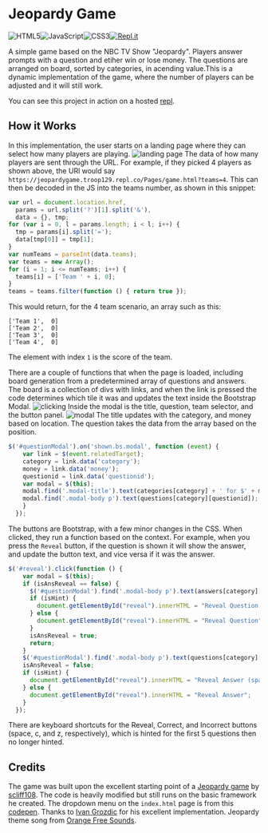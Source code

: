 # Jeopardy Game
![HTML5](https://img.shields.io/badge/html5-%23E34F26.svg?style=for-the-badge&logo=html5&logoColor=white)![JavaScript](https://img.shields.io/badge/javascript-%23323330.svg?style=for-the-badge&logo=javascript&logoColor=%23F7DF1E)![CSS3](https://img.shields.io/badge/css3-%231572B6.svg?style=for-the-badge&logo=css3&logoColor=white)[![Repl.it](https://img.shields.io/badge/Repl.it-%230D101E.svg?style=for-the-badge&logo=replit&logoColor=white)
](https://jeopardygame.troop129.repl.co/)

A simple game based on the NBC TV Show "Jeopardy". Players answer prompts with a question and etiher win or lose money. The questions are arranged on board, sorted by categories, in acending value.This is a dynamic implementation of the game, where the number of players can be adjusted and it will still work. 

You can see this project in action on a hosted [repl](https://jeopardygame.troop129.repl.co/).

## How it Works
In this implementation, the user starts on a landing page where they can select how many players are playing.
![landing page](https://i.imgur.com/9jynJV9.gif)
The data of how many players are sent through the URL. For example, if they picked 4 players as shown above, the URl would say `https://jeopardygame.troop129.repl.co/Pages/game.html?teams=4`. This can then be decoded in the JS into the teams number, as shown in this snippet:
```javascript
var url = document.location.href,
  params = url.split('?')[1].split('&'),
  data = {}, tmp;
for (var i = 0, l = params.length; i < l; i++) {
  tmp = params[i].split('=');
  data[tmp[0]] = tmp[1];
}
var numTeams = parseInt(data.teams);
var teams = new Array();
for (i = 1; i <= numTeams; i++) {
  teams[i] = ['Team ' + i, 0];
}
teams = teams.filter(function () { return true });
```
This would return, for the 4 team scenario, an array such as this:
```
['Team 1',  0]
['Team 2',  0]
['Team 3',  0]
['Team 4',  0]
```
The element with index `1` is the score of the team.

There are a couple of functions that when the page is loaded, including board generation from a predetermined array of questions and answers. The board is a collection of divs with links, and when the link is pressed the code determines which tile it was and updates the text inside the Bootstrap Modal.
![clicking](https://i.imgur.com/FxBFUMU.gif)
Inside the modal is the title, question, team selector, and the button panel.
![modal](https://i.imgur.com/VGlGWFd.png)
The title updates with the category, and money based on location. The question takes the data from the array based on the position.
```js
$('#questionModal').on('shown.bs.modal', function (event) {
    var link = $(event.relatedTarget);
    category = link.data('category');
    money = link.data('money');
    questionid = link.data('questionid');
    var modal = $(this);
    modal.find('.modal-title').text(categories[category] + ' for $' + money);
    modal.find('.modal-body p').text(questions[category][questionid]);
    }
  });
```
The buttons are Bootstrap, with a few minor changes in the CSS. When clicked, they run a function based on the context. For example, when you press the `Reveal` button, if the question is shown it will show the answer, and update the button text, and vice versa if it was the answer.
```js
$('#reveal').click(function () {
    var modal = $(this);
    if (isAnsReveal == false) {
      $('#questionModal').find('.modal-body p').text(answers[category][questionid]);
      if (isHint) {
        document.getElementById("reveal").innerHTML = "Reveal Question (space)";
      } else {
        document.getElementById("reveal").innerHTML = "Reveal Question";
      }
      isAnsReveal = true;
      return;
    }
    $('#questionModal').find('.modal-body p').text(questions[category][questionid]);
    isAnsReveal = false;
    if (isHint) {
      document.getElementById("reveal").innerHTML = "Reveal Answer (space)";
    } else {
      document.getElementById("reveal").innerHTML = "Reveal Answer";
    }
  });
```
There  are keyboard shortcuts for the Reveal, Correct, and Incorrect buttons (space, c, and z, respectively), which is hinted for the first 5 questions then no longer hinted.

## Credits
The game was built upon the excellent starting point of a [Jeopardy game](https://github.com/scliff108/Jeopardy) by [scliff108](https://github.com/scliff108/). The code is heavily modified but still runs on the basic framework he created.
The dropdown menu on the `index.html` page is from this [codepen](https://codepen.io/ig_design/pen/MWKVrNR). Thanks to [Ivan Grozdic](https://codepen.io/ig_design) for his excellent implementation.
Jeopardy theme song from [Orange Free Sounds](https://orangefreesounds.com/jeopardy-theme-song/).
